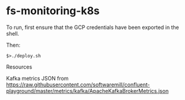 # fs-monitoring-k8s

To run, first ensure that the GCP credentials have been exported in the shell.

Then:

```
$>./deploy.sh
```

Resources

Kafka metrics JSON from https://raw.githubusercontent.com/softwaremill/confluent-playground/master/metrics/kafka/ApacheKafkaBrokerMetrics.json
